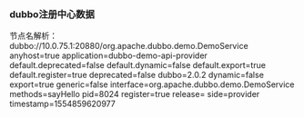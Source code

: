 ### dubbo注册中心数据
节点名解析：
dubbo://10.0.75.1:20880/org.apache.dubbo.demo.DemoService
anyhost=true
application=dubbo-demo-api-provider
default.deprecated=false
default.dynamic=false
default.export=true
default.register=true
deprecated=false
dubbo=2.0.2
dynamic=false
export=true
generic=false
interface=org.apache.dubbo.demo.DemoService
methods=sayHello
pid=8024
register=true
release=
side=provider
timestamp=1554859620977